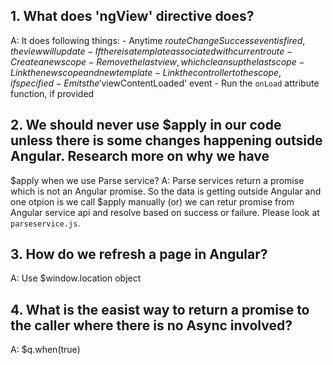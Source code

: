 
## 1. What does 'ngView' directive does?
A: It does following things:
    - Anytime $routeChangeSuccess event is fired, the view will update
    - If there is a template associated with current route
        - Create a new scope
        - Remove the last view, which cleans up the last scope
        - Link the new scope and new template
        - Link the controller to the scope, if specified
        - Emits the '$viewContentLoaded' event
        - Run the `onLoad` attribute function, if provided

## 2. We should never use $apply in our code unless there is some changes happening outside Angular. Research more on why we have
   $apply when we use Parse service?
A: Parse services return a promise which is not an Angular promise. So the data is getting outside Angular and one otpion is we call
   $apply manually (or) we can retur promise from Angular service api and resolve based on success or failure. Please look at `parseservice.js`.

## 3. How do we refresh a page in Angular?
A: Use $window.location object

## 4. What is the easist way to return a promise to the caller where there is no Async involved?
A: $q.when(true)